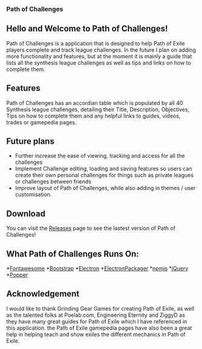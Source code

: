 ### Path of Challenges


## Hello and Welcome to Path of Challenges!
Path of Challenges is a application that is designed to help Path of Exile players complete and track league challenges.
In the future I plan on adding more functionality and features, but at the moment it is mainly a guide that lists all the synthesis league challenges as well as tips and links on how to complete them.

## Features
Path of Challenges has an accordian table which is populated by all 40 Synthesis league challenges, detailing their Title, Description, Objectives, Tips on how to complete them and any helpful links to guides, videos, trades or gamepedia pages.

## Future plans
* Further increase the ease of viewing, tracking and access for all the challenges
* Implement Challenge editing, loading and saving features so users can create their own personal challenges for things such as private leagues or challenges between friends
* Improve layout of Path of Challenges, while also adding in themes / user customisation.

## Download
You can visit the [Releases](https://github.com/LeightonJonker/Path-of-Challenges/releases) page to see the lastest version of Path of Challenges!


## What Path of Challenges Runs On:
*[Fontawesome](https://fontawesome.com/)
*[Bootstrap](https://getbootstrap.com/)
*[Electron](https://electronjs.org/)
*[ElectronPackager](https://github.com/electron-userland/electron-packager)
*[npmjs](https://www.npmjs.com/)
*[jQuery](https://jquery.com/)
*[Popper](https://popper.js.org/)


## Acknowledgement
I would like to thank Grinding Gear Games for creating Path of Exile, as well as the talented folks at Poelab.com, Engineering Eternity and ZiggyD as they have many great guides for Path of Exile which I have referenced in this application. the Path of Exile gamepedia pages have also been a great help in helping teach and show exiles the different mechanics in Path of Exile.

